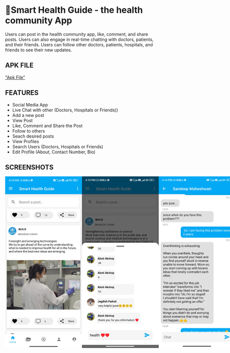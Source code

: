 # 📱Smart Health Guide - the health community App
Users can post in the health community app, like, comment, and share posts. Users can also engage in real-time chatting with doctors, patients, and their friends. Users can follow other doctors, patients, hospitals, and friends to see their new updates.

## APK FILE

["Apk File"](https://github.com/abotiakshay/Health-Community/blob/f386848db8457c2de33ee3796c3a888e525b7de8/app-debug.apk)

## FEATURES
- Social Media App
- Live Chat with other (Doctors, Hospitals or Friends))
- Add a new post
- View Post
- Like, Comment and Share the Post
- Follow to others 
- Seach desired posts
- View Profiles
- Search Users (Doctors, Hospitals or Friends)
- Edit Profile (About, Contact Number, Bio)
  

## SCREENSHOTS
<div style="display: flex; flex-direction: row;">
    <img src="https://github.com/abotiakshay/Health-Community/blob/0a02318fe70c3177351121435e4ce327571b4011/screenshot/Screenshot_2023-07-18-16-10-35-910_com.gtappdevelopers.instagram.jpg" width="250" />
    <img src="https://github.com/abotiakshay/Health-Community/blob/0a02318fe70c3177351121435e4ce327571b4011/screenshot/Screenshot_2023-07-18-16-15-43-015_com.gtappdevelopers.instagram.jpg" width="250" />
    <img src="https://github.com/abotiakshay/Health-Community/blob/0a02318fe70c3177351121435e4ce327571b4011/screenshot/Screenshot_2023-07-18-16-14-24-281_com.gtappdevelopers.instagram.jpg" width="250" />
     <img src="https://github.com/abotiakshay/Health-Community/blob/0a02318fe70c3177351121435e4ce327571b4011/screenshot/Screenshot_2023-07-18-16-17-45-296_com.gtappdevelopers.instagram.jpg" width="250" />
      <img src="https://github.com/abotiakshay/Health-Community/blob/30e4e3b2123ce7a43cfe13b246ecef53160cf0ba/screenshot/new2.jpg" width="250" />
       <img src="https://github.com/abotiakshay/Health-Community/blob/30e4e3b2123ce7a43cfe13b246ecef53160cf0ba/screenshot/new1.jpg" width="250" />
     
    
</div>

